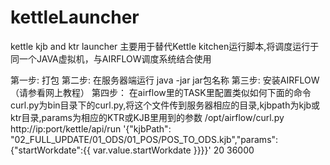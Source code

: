 # kettleLauncher
kettle kjb and ktr launcher
主要用于替代Kettle kitchen运行脚本,将调度运行于同一个JAVA虚拟机，与AIRFLOW调度系统结合使用

第一步:
打包
第二步:
在服务器端运行 java -jar jar包名称
第三步:
安装AIRFLOW（请参看网上教程）
第四步：
在airflow里的TASK里配置类似如何下面的命令
curl.py为bin目录下的curl.py,将这个文件传到服务器相应的目录,kjbpath为kjb或ktr目录,params为相应的KTR或KJB里用到的参数
/opt/airflow/curl.py http://ip:port/kettle/api/run '{"kjbPath": "02_FULL_UPDATE/01_ODS/01_POS/POS_TO_ODS.kjb","params":{"startWorkdate":{{ var.value.startWorkdate }}}}' 20 36000
